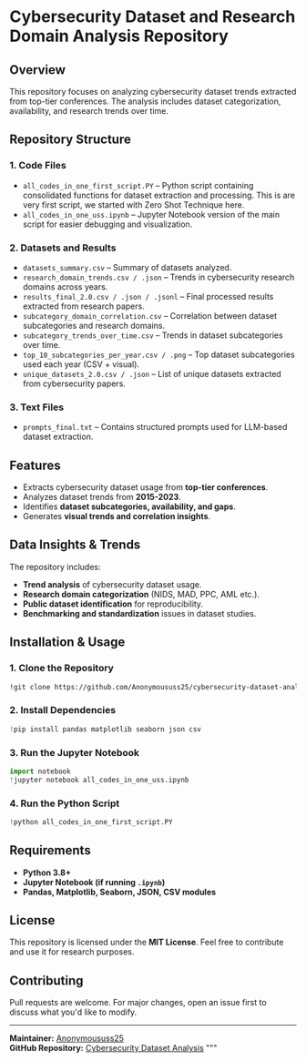 
# Cybersecurity Dataset and Research Domain Analysis Repository

##  Overview
This repository focuses on analyzing cybersecurity dataset trends extracted from top-tier conferences. The analysis includes dataset categorization, availability, and research trends over time.

##  Repository Structure

### **1. Code Files**
- `all_codes_in_one_first_script.PY` – Python script containing consolidated functions for dataset extraction and processing. This is are very first script, we started with Zero Shot Technique here.
- `all_codes_in_one_uss.ipynb` – Jupyter Notebook version of the main script for easier debugging and visualization.

### **2. Datasets and Results**
- `datasets_summary.csv` – Summary of datasets analyzed.
- `research_domain_trends.csv / .json` – Trends in cybersecurity research domains across years.
- `results_final_2.0.csv / .json / .jsonl` – Final processed results extracted from research papers.
- `subcategory_domain_correlation.csv` – Correlation between dataset subcategories and research domains.
- `subcategory_trends_over_time.csv` – Trends in dataset subcategories over time.
- `top_10_subcategories_per_year.csv / .png` – Top dataset subcategories used each year (CSV + visual).
- `unique_datasets_2.0.csv / .json` – List of unique datasets extracted from cybersecurity papers.

### **3. Text Files**
- `prompts_final.txt` – Contains structured prompts used for LLM-based dataset extraction.

##  Features
- Extracts cybersecurity dataset usage from **top-tier conferences**.
- Analyzes dataset trends from **2015-2023**.
- Identifies **dataset subcategories, availability, and gaps**.
- Generates **visual trends and correlation insights**.

##  Data Insights & Trends
The repository includes:
- **Trend analysis** of cybersecurity dataset usage.
- **Research domain categorization** (NIDS, MAD, PPC, AML etc.).
- **Public dataset identification** for reproducibility.
- **Benchmarking and standardization** issues in dataset studies.

##  Installation & Usage

### **1. Clone the Repository**

```bash
!git clone https://github.com/Anonymoususs25/cybersecurity-dataset-analysis.git
```

### **2. Install Dependencies**

```python
!pip install pandas matplotlib seaborn json csv
```

### **3. Run the Jupyter Notebook**
```python
import notebook
!jupyter notebook all_codes_in_one_uss.ipynb
```

### **4. Run the Python Script**
```python
!python all_codes_in_one_first_script.PY
```

## Requirements
- **Python 3.8+**
- **Jupyter Notebook (if running `.ipynb`)**
- **Pandas, Matplotlib, Seaborn, JSON, CSV modules**

##  License
This repository is licensed under the **MIT License**. Feel free to contribute and use it for research purposes.

## Contributing
Pull requests are welcome. For major changes, open an issue first to discuss what you'd like to modify.

---

 **Maintainer:** [Anonymoususs25](https://github.com/Anonymoususs25)  
 **GitHub Repository:** [Cybersecurity Dataset Analysis](https://github.com/Anonymoususs25/cybersecurity_dataset_research_domain_2025)
"""
